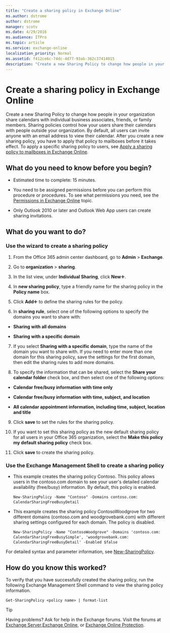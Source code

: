```yaml
---
title: "Create a sharing policy in Exchange Online"
ms.author: dstrome
author: dstrome
manager: scotv
ms.date: 4/29/2016
ms.audience: ITPro
ms.topic: article
ms.service: exchange-online
localization_priority: Normal
ms.assetid: f412ce6c-74dc-4d77-93ab-362c37414015
description: "Create a new Sharing Policy to change how people in your organization share calendars with individual business associates, friends, or family members. Sharing policies control how your users share their calendars with people outside your organization. By default, all users can invite anyone with an email address to view their calendar. After you create a new sharing policy, you have to apply that policy to mailboxes before it takes effect. To apply a specific sharing policy to users, see Apply a sharing policy to mailboxes in Exchange Online."
---
```


# Create a sharing policy in Exchange Online

Create a new Sharing Policy to change how people in your organization share calendars with individual business associates, friends, or family members. Sharing policies control how your users share their calendars with people outside your organization. By default, all users can invite anyone with an email address to view their calendar. After you create a new sharing policy, you have to apply that policy to mailboxes before it takes effect. To apply a specific sharing policy to users, see [Apply a sharing policy to mailboxes in Exchange Online](apply-a-sharing-policy.md).
  
## What do you need to know before you begin?

- Estimated time to complete: 15 minutes.
    
- You need to be assigned permissions before you can perform this procedure or procedures. To see what permissions you need, see the [Permissions in Exchange Online](../../permissions-exo/permissions-exo.md) topic. 
    
- Only Outlook 2010 or later and Outlook Web App users can create sharing invitations.
    
## What do you want to do?

### Use the wizard to create a sharing policy
<a name="BKMK_EAC"> </a>

1. From the Office 365 admin center dashboard, go to **Admin** \> **Exchange**.
    
2. Go to **organization** \> **sharing**.
    
3. In the list view, under **Individual Sharing**, click **New**![Add Icon](../../media/ITPro_EAC_AddIcon.gif).
    
4. In **new sharing policy**, type a friendly name for the sharing policy in the **Policy name** box. 
    
5. Click **Add**![Add Icon](../../media/ITPro_EAC_AddIcon.gif) to define the sharing rules for the policy. 
    
6. In **sharing rule**, select one of the following options to specify the domains you want to share with:
    
  - **Sharing with all domains**
    
  - **Sharing with a specific domain**
    
7. If you select **Sharing with a specific domain**, type the name of the domain you want to share with. If you need to enter more than one domain for this sharing policy, save the settings for the first domain, then edit the sharing rules to add more domains.
    
8. To specify the information that can be shared, select the **Share your calendar folder** check box, and then select one of the following options: 
    
  - **Calendar free/busy information with time only**
    
  - **Calendar free/busy information with time, subject, and location**
    
  - **All calendar appointment information, including time, subject, location and title**
    
9. Click **save** to set the rules for the sharing policy. 
    
10. If you want to set this sharing policy as the new default sharing policy for all users in your Office 365 organization, select the **Make this policy my default sharing policy** check box. 
    
11. Click **save** to create the sharing policy. 
    
### Use the Exchange Management Shell to create a sharing policy
<a name="BKMK_Shell"> </a>

- This example creates the sharing policy Contoso. This policy allows users in the contoso.com domain to see your user's detailed calendar availability (free/busy) information. By default, this policy is enabled.
    
  ```
  New-SharingPolicy -Name "Contoso" -Domains contoso.com: CalendarSharingFreeBusyDetail
  ```

- This example creates the sharing policy ContosoWoodgrove for two different domains (contoso.com and woodgrovebank.com) with different sharing settings configured for each domain. The policy is disabled.
    
  ```
  New-SharingPolicy -Name "ContosoWoodgrove" -Domains 'contoso.com: CalendarSharingFreeBusySimple', 'woodgrovebank.com: CalendarSharingFreeBusyDetail' -Enabled $false
  ```

For detailed syntax and parameter information, see [New-SharingPolicy](http://technet.microsoft.com/library/ffca8853-3429-448f-ad5e-5435dc44f9d0.aspx).
  
## How do you know this worked?

To verify that you have successfully created the sharing policy, run the following Exchange Management Shell command to view the sharing policy information.
  
```
Get-SharingPolicy <policy name> | format-list
```

> [!TIP]
> Having problems? Ask for help in the Exchange forums. Visit the forums at [Exchange Server](https://go.microsoft.com/fwlink/p/?linkId=60612),[Exchange Online](https://go.microsoft.com/fwlink/p/?linkId=267542), or [Exchange Online Protection](https://go.microsoft.com/fwlink/p/?linkId=285351). 
  

